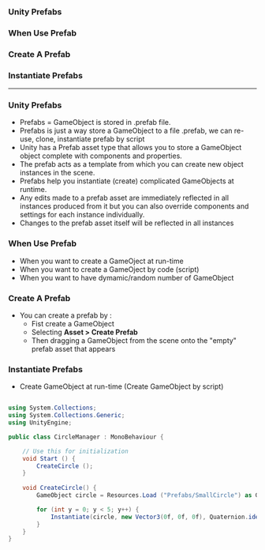 
### Unity Prefabs
### When Use Prefab
### Create A Prefab
### Instantiate Prefabs
---------------------------------------

### Unity Prefabs

* Prefabs = GameObject is stored in .prefab file.
* Prefabs is just a way store a GameObject to a file .prefab, we can re-use, clone, instantiate prefab by script
* Unity has a Prefab asset type that allows you to store a GameObject object complete with components and properties. 
* The prefab acts as a template from which you can create new object instances in the scene. 
* Prefabs help you instantiate (create) complicated GameObjects at runtime.
* Any edits made to a prefab asset are immediately reflected in all instances produced from it but you can also override components and settings for each instance individually.
* Changes to the prefab asset itself will be reflected in all instances 

### When Use Prefab

* When you want to create a GameOject at run-time
* When you want to create a GameOject by code (script)
* When you want to have dymamic/random number of GameObject

### Create A Prefab
* You can create a prefab by :
  * Fist create a GameObject
  * Selecting **Asset > Create Prefab**
  * Then dragging a GameObject from the scene onto the "empty" prefab asset that appears

### Instantiate Prefabs

* Create GameObject at run-time (Create GameObject by script)

```c#

using System.Collections;
using System.Collections.Generic;
using UnityEngine;

public class CircleManager : MonoBehaviour {

	// Use this for initialization
	void Start () {
		CreateCircle ();
	}
  
	void CreateCircle() {
		GameObject circle = Resources.Load ("Prefabs/SmallCircle") as GameObject;

		for (int y = 0; y < 5; y++) {
		    Instantiate(circle, new Vector3(0f, 0f, 0f), Quaternion.identity);
		}
	}
}

```
